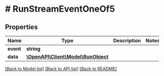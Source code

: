 # # RunStreamEventOneOf5

## Properties

Name | Type | Description | Notes
------------ | ------------- | ------------- | -------------
**event** | **string** |  |
**data** | [**\OpenAPI\Client\Model\RunObject**](RunObject.md) |  |

[[Back to Model list]](../../README.md#models) [[Back to API list]](../../README.md#endpoints) [[Back to README]](../../README.md)
